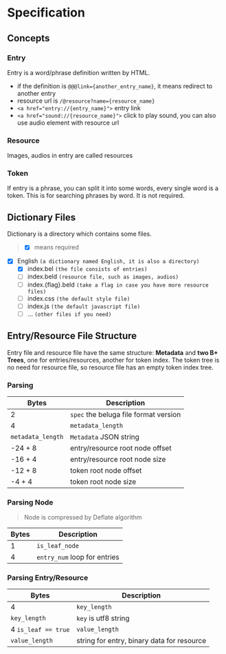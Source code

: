 # Specification

## Concepts

### Entry

Entry is a word/phrase definition written by HTML.

- if the definition is `@@@link={another_entry_name}`, it means redirect to another entry
- resource url is `/@resource?name={resource_name}`
- `<a href="entry://{entry_name}">` entry link
- `<a href="sound://{resource_name}">` click to play sound, you can also use audio element with resource url

### Resource

Images, audios in entry are called resources

### Token

If entry is a phrase, you can split it into some words, every single word is a token. This is for searching phrases by word. It is not required.

## Dictionary Files

Dictionary is a directory which contains some files.

> - [x] means required

- [x] English `(a dictionary named English, it is also a directory)`
  - [x] index.bel `(the file consists of entries)`
  - [ ] index.beld `(resource file, such as images, audios)`
  - [ ] index.{flag}.beld `(take a flag in case you have more resource files)`
  - [ ] index.css `(the default style file)`
  - [ ] index.js `(the default javascript file)`
  - [ ] ... `(other files if you need)`

## Entry/Resource File Structure

Entry file and resource file have the same structure: **Metadata** and **two B+ Trees**, one for entries/resources, another for token index. The token tree is no need for resource file, so resource file has an empty token index tree.

### Parsing

| Bytes             | Description                           |
| ----------------- | ------------------------------------- |
| 2                 | `spec` the beluga file format version |
| 4                 | `metadata_length`                     |
| `metadata_length` | `Metadata` JSON string                |
| -24 + 8           | entry/resource root node offset       |
| -16 + 4           | entry/resource root node size         |
| -12 + 8           | token root node offset                |
| -4 + 4            | token root node size                  |

### Parsing Node

> Node is compressed by Deflate algorithm

| Bytes | Description                  |
| ----- | ---------------------------- |
| 1     | `is_leaf_node`               |
| 4     | `entry_num` loop for entries |

### Parsing Entry/Resource

| Bytes               | Description                                |
| ------------------- | ------------------------------------------ |
| 4                   | `key_length`                               |
| `key_length`        | `key` is utf8 string                       |
| 4 `is_leaf == true` | `value_length`                             |
| `value_length`      | string for entry, binary data for resource |
